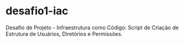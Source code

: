 # desafio1-iac
Desafio de Projeto - Infraestrutura como Código: Script de Criação de Estrutura de Usuários, Diretórios e Permissões.
